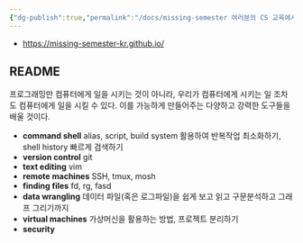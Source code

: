 ```yaml
---
{"dg-publish":true,"permalink":"/docs/missing-semester 여러분의 CS 교육에서 누락된 학기/","title":"missing-semester 여러분의 CS 교육에서 누락된 학기"}
---
```


- <https://missing-semester-kr.github.io/>

## README

프로그래밍만 컴퓨터에게 일을 시키는 것이 아니라, 우리가 컴퓨터에게 시키는 일 조차도 컴퓨터에게 일을 시킬 수 있다. 이를 가능하게 만들어주는 다양하고 강력한 도구들을 배울 것이다.

- **command shell** alias, script, build system 활용하여 반복작업 최소화하기, shell history 빠르게 검색하기
- **version control** git 
- **text editing** vim 
- **remote machines** SSH, tmux, mosh 
- **finding files** fd, rg, fasd 
- **data wrangling** 데이터 파일(혹은 로그파일)을 쉽게 보고 읽고 구문분석하고 그래프 그리기까지
- **virtual machines** 가상머신을 활용하는 방법, 프로젝트 분리하기
- **security** 
